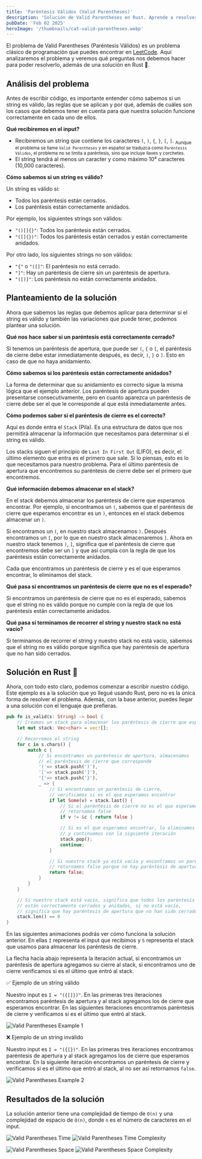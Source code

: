```yaml
---
title: 'Paréntesis Válidos (Valid Parentheses)'
description: 'Solución de Valid Parentheses en Rust. Aprende a resolver el problema de paréntesis válidos que puede encontrarse en LeetCode con un enfoque práctico y eficiente.'
pubDate: 'Feb 02 2025'
heroImage: '/thumbnails/cat-valid-parentheses.webp'
---
```




El problema de Valid Parentheses (Paréntesis Válidos) es un problema clásico de programación que puedes encontrar en [LeetCode](https://leetcode.com/problems/valid-parentheses/). Aquí analizaremos el problema y veremos qué preguntas nos debemos hacer para poder resolverlo, además de una solución en Rust 🦀.

## Análisis del problema

Antes de escribir código, es importante entender cómo sabemos si un string es válido, las reglas que se aplican y por qué, además de cuáles son los casos que debemos tener en cuenta para que nuestra solución funcione correctamente en cada uno de ellos.

**Qué recibiremos en el input?**

- Recibiremos un string que contiene los caracteres `(`, `)`, `{`, `}`, `[`, `]`.
    <sub>
    Aunque el problema se llame `Valid Parentheses` y en español se traduzca como `Paréntesis Válidos`, el problema no se limita a paréntesis, sino que incluye llaves y corchetes.
    </sub>
- El string tendrá al menos un caracter y como máximo 10⁴ caracteres (10,000 caracteres).

**Cómo sabemos si un string es válido?**

Un string es válido si:

- Todos los paréntesis están cerrados.
- Los paréntesis están correctamente anidados.

Por ejemplo, los siguientes strings son válidos:

- `"()[]{}"`: Todos los paréntesis están cerrados.
- `"([]{})"`: Todos los paréntesis están cerrados y están correctamente anidados.

Por otro lado, los siguientes strings no son válidos:

- `"{"` o `"([]"`: El paréntesis no está cerrado.
- `"]"`: Hay un paréntesis de cierre sin un paréntesis de apertura.
- `"([)]"`: Los paréntesis no están correctamente anidados.


## Planteamiento de la solución

Ahora que sabemos las reglas que debemos aplicar para determinar si el string es válido y también las variaciones que puede tener, podemos plantear una solución.

**Qué nos hace saber si un paréntesis está correctamente cerrado?**

Si tenemos un paréntesis de apertura, que puede ser `(`, `{` o `[`, el paréntesis de cierre debe estar inmediatamente después, es decir, `)`, `}` o `]`. Esto en caso de que no haya anidamiento.

**Cómo sabemos si los paréntesis están correctamente anidados?**

La forma de determinar que su anidamiento es correcto sigue la misma lógica que el ejemplo anterior. Los paréntesis de apertura pueden presentarse consecutivamente, pero en cuanto aparezca un paréntesis de cierre debe ser el que le corresponde al que está inmediatamente antes.

**Cómo podemos saber si el paréntesis de cierre es el correcto?**

Aquí es donde entra el `Stack` (Pila). Es una estructura de datos que nos permitirá almacenar la información que necesitamos para determinar si el string es válido.

Los stacks siguen el principio de `Last In First Out` (LIFO), es decir, el último elemento que entra es el primero que sale. Si lo piensas, esto es lo que necesitamos para nuestro problema. Para el último paréntesis de apertura que encontremos su paréntesis de cierre debe ser el primero que encontremos.

**Qué información debemos almacenar en el stack?**

En el stack debemos almacenar los paréntesis de cierre que esperamos encontrar. Por ejemplo, si encontramos un `(`, sabemos que el paréntesis de cierre que esperamos encontrar es un `)`, entonces en el stack debemos almacenar un `)`. 

Si encontramos un `(`, en nuestro stack almacenamos `)`. Después encontramos un `[`, por lo que en nuestro stack almacenaremos `]`. Ahora en nuestro stack tenemos `)`, `]`, significa que el paréntesis de cierre que encontremos debe ser un `]` y que así cumpla con la regla de que los paréntesis están correctamente anidados.

Cada que encontramos un paréntesis de cierre y es el que esperamos encontrar, lo eliminamos del stack.

**Qué pasa si encontramos un paréntesis de cierre que no es el esperado?**

Si encontramos un paréntesis de cierre que no es el esperado, sabemos que el string no es válido porque no cumple con la regla de que los paréntesis están correctamente anidados.

**Qué pasa si terminamos de recorrer el string y nuestro stack no está vacío?**

Si terminamos de recorrer el string y nuestro stack no está vacío, sabemos que el string no es válido porque significa que hay paréntesis de apertura que no han sido cerrados.

## Solución en Rust 🦀

Ahora, con todo esto claro, podemos comenzar a escribir nuestro código. Este ejemplo es a la solución que yo llegué usando Rust, pero no es la única forma de resolver el problema. Además, con la base anterior, puedes llegar a una solución con el lenguaje que prefieras.

```rust
pub fn is_valid(s: String) -> bool {
    // Creamos un stack para almacenar los paréntesis de cierre que esperamos encontrar
    let mut stack: Vec<char> = vec![];

    // Recorremos el string
    for c in s.chars() {
        match c {
            // Si encontramos un paréntesis de apertura, almacenamos
            // el paréntesis de cierre que corresponde
            '('=> stack.push(')'),
            '['=> stack.push(']'),
            '{'=> stack.push('}'),
            _ => {
                // Si encontramos un paréntesis de cierre,
                // verificamos si es el que esperamos encontrar
                if let Some(v) = stack.last() {
                    // Si el paréntesis de cierre no es el que esperamos encontrar,
                    // retornamos false
                    if v != &c { return false }

                    // Si es el que esperamos encontrar, lo eliminamos del stack
                    // y continuamos con la siguiente iteración
                    stack.pop();
                    continue;
                }

                // Si nuestro stack ya está vacío y encontramos un paréntesis de cierre,
                // retornamos false porque no hay paréntesis de apertura para cerrar
                return false;
            }
        }
    }

    // Si nuestro stack está vacío, significa que todos los paréntesis
    // están correctamente cerrados y anidados, si no está vacío,
    // significa que hay paréntesis de apertura que no han sido cerrados
    stack.len() == 0
}
```

En las siguientes animaciones podrás ver cómo funciona la solución anterior. En ellas `I` representa el input que recibimos y `S` representa el stack que usamos para almacenar los paréntesis de cierre. 

La flecha hacia abajo representa la iteración actual, si encontramos un paréntesis de apertura agregamos su cierre al stack, si encontramos uno de cierre verificamos si es el último que entró al stack.

✅ Ejemplo de un string válido

Nuestro input es `I = "({[]})"`. En las primeras tres iteraciones encontramos paréntesis de apertura y al stack agregamos los de cierre que esperamos encontrar. En las siguientes iteraciones encontramos paréntesis de cierre y verificamos si es el último que entró al stack.

![Valid Parentheses Example 1](/blog-images/valid-parentheses-1.gif)

❌ Ejemplo de un string inválido

Nuestro input es `I = "({[})"`. En las primeras tres iteraciones encontramos paréntesis de apertura y al stack agregamos los de cierre que esperamos encontrar. En la siguiente iteración encontramos un paréntesis de cierre y verificamos si es el último que entró al stack, al no ser así retornamos `false`.

![Valid Parentheses Example 2](/blog-images/valid-parentheses-2.gif)

## Resultados de la solución

La solución anterior tiene una complejidad de tiempo de `O(n)` y una complejidad de espacio de `O(n)`, donde `n` es el número de caracteres en el input. 

![Valid Parentheses Time](/blog-images/valid-parentheses-time.png)
![Valid Parentheses Time Complexity](/blog-images/valid-parentheses-time-complexity.png)

![Valid Parentheses Space](/blog-images/valid-parentheses-space.png)
![Valid Parentheses Space Complexity](/blog-images/valid-parentheses-space-complexity.png)
